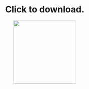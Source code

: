 <h1 style="text-align:center">Click to download.</h1>
<p style="text-align:center"><a href="https://github.com/SCP-017/ReVanced-Download/releases" target="_self"><img alt="" src="https://cdn-icons-png.flaticon.com/512/4208/4208381.png" style="height:200px; width:200px" /></a></p>
